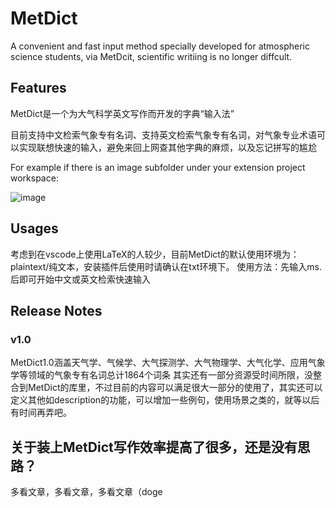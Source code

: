 # MetDict

A convenient and fast input method specially developed for atmospheric science students, via MetDcit, scientific writiing is no longer diffcult.

## Features

MetDict是一个为大气科学英文写作而开发的字典“输入法”

目前支持中文检索气象专有名词、支持英文检索气象专有名词，对气象专业术语可以实现联想快速的输入，避免来回上网查其他字典的麻烦，以及忘记拼写的尴尬

For example if there is an image subfolder under your extension project workspace:

![image](/images/英文检索快速输入.gif)

## Usages

考虑到在vscode上使用LaTeX的人较少，目前MetDict的默认使用环境为：plaintext/纯文本，安装插件后使用时请确认在txt环境下。
使用方法：先输入ms.后即可开始中文或英文检索快速输入

## Release Notes

### v1.0

MetDict1.0涵盖天气学、气候学、大气探测学、大气物理学、大气化学、应用气象学等领域的气象专有名词总计1864个词条
其实还有一部分资源受时间所限，没整合到MetDict的库里，不过目前的内容可以满足很大一部分的使用了，其实还可以定义其他如description的功能，可以增加一些例句，使用场景之类的，就等以后有时间再弄吧。

## 关于装上MetDict写作效率提高了很多，还是没有思路？
多看文章，多看文章，多看文章（doge

